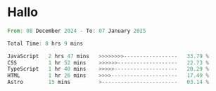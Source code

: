 # Hallo
<!--START_SECTION:waka-->

```rust
From: 08 December 2024 - To: 07 January 2025

Total Time: 8 hrs 9 mins

JavaScript   2 hrs 47 mins   >>>>>>>>-----------------   33.79 %
CSS          1 hr 52 mins    >>>>>>-------------------   22.73 %
TypeScript   1 hr 40 mins    >>>>>--------------------   20.29 %
HTML         1 hr 26 mins    >>>>---------------------   17.49 %
Astro        15 mins         >------------------------   03.14 %
```

<!--END_SECTION:waka-->
